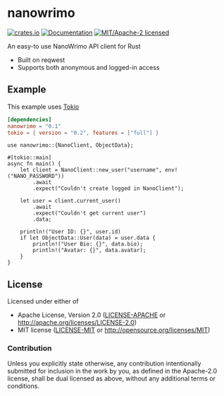 
# nanowrimo

[![crates.io](https://img.shields.io/crates/v/nanowrimo.svg)](https://crates.io/crates/nanowrimo)
[![Documentation](https://docs.rs/nanowrimo/badge.svg)](https://docs.rs/nanowrimo)
[![MIT/Apache-2 licensed](https://img.shields.io/crates/l/nanowrimo.svg)](./LICENSE-APACHE)

An easy-to use NanoWrimo API client for Rust

- Built on reqwest
- Supports both anonymous and logged-in access

## Example

This example uses [Tokio](https://tokio.rs)

```toml
[dependencies]
nanowrimo = "0.1"
tokio = { version = "0.2", features = ["full"] }
```

```rust,no_run
use nanowrimo::{NanoClient, ObjectData};

#[tokio::main]
async fn main() {
    let client = NanoClient::new_user("username", env!("NANO_PASSWORD"))
        .await
        .expect("Couldn't create logged in NanoClient");
        
    let user = client.current_user()
        .await
        .expect("Couldn't get current user")
        .data;
        
    println!("User ID: {}", user.id)
    if let ObjectData::User(data) = user.data {
        println!("User Bio: {}", data.bio);
        println!("Avatar: {}", data.avatar);
    }
}
```

## License

Licensed under either of

- Apache License, Version 2.0 ([LICENSE-APACHE](LICENSE-APACHE) or http://apache.org/licenses/LICENSE-2.0)
- MIT license ([LICENSE-MIT](LICENSE-MIT) or http://opensource.org/licenses/MIT)

### Contribution

Unless you explicitly state otherwise, any contribution intentionally submitted
for inclusion in the work by you, as defined in the Apache-2.0 license, shall
be dual licensed as above, without any additional terms or conditions.
